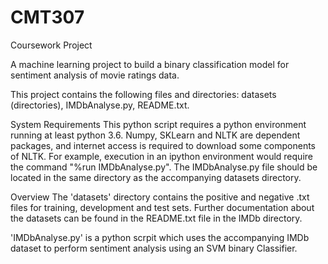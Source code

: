 # CMT307
Coursework Project

A machine learning project to build a binary classification model for sentiment analysis of movie ratings data.

This project contains the following files and directories: datasets (directories), IMDbAnalyse.py, README.txt.

System Requirements
This python script requires a python environment running at least python 3.6. 
Numpy, SKLearn and NLTK are dependent packages, and internet access is required to download some components of NLTK. 
For example, execution in an ipython environment would require the command "%run IMDbAnalyse.py". 
The IMDbAnalyse.py file should be located in the same directory as the accompanying datasets directory.

Overview
The 'datasets' directory contains the positive and negative .txt files for training, development and test sets. 
Further documentation about the datasets can be found in the README.txt file in the IMDb directory.

'IMDbAnalyse.py' is a python scrpit which uses the accompanying IMDb dataset to perform sentiment analysis using an SVM binary Classifier.

